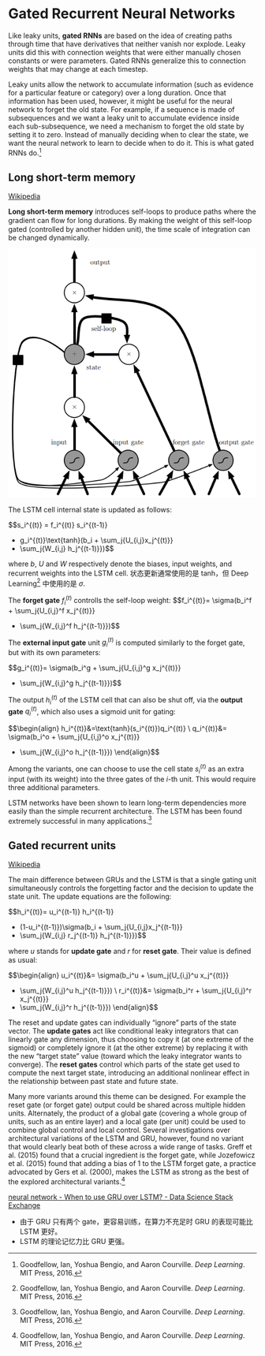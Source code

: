 # Gated Recurrent Neural Networks
Like leaky units, **gated RNNs** are based on the idea of creating paths through time that have derivatives that neither vanish nor explode. Leaky units did this with connection weights that were either manually chosen constants or were parameters. Gated RNNs generalize this to connection weights that may change at each timestep.

Leaky units allow the network to accumulate information (such as evidence for a particular feature or category) over a long duration. Once that information has been used, however, it might be useful for the neural network to forget the old state. For example, if a sequence is made of subsequences and we want a leaky unit to accumulate evidence inside each sub-subsequence, we need a mechanism to forget the old state by setting it to zero. Instead of manually deciding when to clear the state, we want the neural network to learn to decide when to do it. This is what gated RNNs do.[^deeplearning]

## Long short-term memory
[Wikipedia](https://en.wikipedia.org/wiki/Long_short-term_memory)

**Long short-term memory** introduces self-loops to produce paths where the gradient
can ﬂow for long durations. By making the weight of this self-loop gated (controlled by another hidden unit), the time scale of integration can be changed dynamically.

![](images/LSTM.png)

The LSTM cell internal state is updated as follows:

$$s_i^{(t)} =
f_i^{(t)} s_i^{(t-1)}
+ g_i^{(t)}\text{tanh}(b_i + \sum_j{U_{i,j}x_j^{(t)}}
+ \sum_j{W_{i,j} h_j^{(t-1)}})$$

where $b$, $U$ and $W$ respectively denote the biases, input weights, and recurrent weights into the LSTM cell. 状态更新通常使用的是 $\text{tanh}$，但 Deep Learning[^deeplearning] 中使用的是 $\sigma$.

The **forget gate** $f_i^{(t)}$ controlls the self-loop weight:
$$f_i^{(t)}=
\sigma(b_i^f + \sum_j{U_{i,j}^f x_j^{(t)}}
+ \sum_j{W_{i,j}^f h_j^{(t-1)}})$$

The **external input gate** unit $g_i^{(t)}$ is computed similarly to the forget gate, but with its own parameters:

$$g_i^{(t)}=
\sigma(b_i^g + \sum_j{U_{i,j}^g x_j^{(t)}}
+ \sum_j{W_{i,j}^g h_j^{(t-1)}})$$

The output $h_i^{(t)}$ of the LSTM cell that can also be shut off, via the **output gate** $q_i^{(t)}$, which also uses a sigmoid unit for gating:

$$\begin{align}
h_i^{(t)}&=\text{tanh}(s_i^{(t)})q_i^{(t)} \\
q_i^{(t)}&=
\sigma(b_i^o + \sum_j{U_{i,j}^o x_j^{(t)}}
+ \sum_j{W_{i,j}^o h_j^{(t-1)}})
\end{align}$$

Among the variants, one can choose to use the cell state $s_i^{(t)}$ as an extra input (with its weight) into the three gates of the $i$-th unit. This would require three additional parameters.

LSTM networks have been shown to learn long-term dependencies more easily than the simple recurrent architecture. The LSTM has been found extremely successful in many applications.[^deeplearning]

## Gated recurrent units
[Wikipedia](https://en.wikipedia.org/wiki/Gated_recurrent_unit)

The main difference between GRUs and the LSTM is that a single gating unit simultaneously controls the forgetting factor and the decision to update the state unit. The update equations are the following:

$$h_i^{(t)}=
u_i^{(t-1)} h_i^{(t-1)}
+ (1-u_i^{(t-1)})\sigma(b_i + \sum_j{U_{i,j}x_j^{(t-1)}}
+ \sum_j{W_{i,j} r_j^{(t-1)} h_j^{(t-1)}})$$

where $u$ stands for **update gate** and $r$ for **reset gate**. Their value is deﬁned as usual:

$$\begin{align}
u_i^{(t)}&=
\sigma(b_i^u + \sum_j{U_{i,j}^u x_j^{(t)}}
+ \sum_j{W_{i,j}^u h_j^{(t-1)}}) \\
r_i^{(t)}&=
\sigma(b_i^r + \sum_j{U_{i,j}^r x_j^{(t)}}
+ \sum_j{W_{i,j}^r h_j^{(t-1)}})
\end{align}$$

The reset and update gates can individually “ignore” parts of the state vector. The **update gates** act like conditional leaky integrators that can linearly gate any dimension, thus choosing to copy it (at one extreme of the sigmoid) or completely ignore it (at the other extreme) by replacing it with the new “target state” value (toward which the leaky integrator wants to converge). The **reset gates** control which parts of the state get used to compute the next target state, introducing an additional nonlinear effect in the relationship between past state and future state.

Many more variants around this theme can be designed. For example the reset gate (or forget gate) output could be shared across multiple hidden units. Alternately, the product of a global gate (covering a whole group of units, such as an entire layer) and a local gate (per unit) could be used to combine global control and local control. Several investigations over architectural variations of the LSTM and GRU, however, found no variant that would clearly beat both of these across a wide range of tasks. Greff et al. (2015) found that a crucial ingredient is the forget gate, while Jozefowicz et al. (2015) found that adding a bias of $1$ to the LSTM forget gate, a practice advocated by Gers et al. (2000), makes the LSTM as strong as the best of the explored architectural variants.[^deeplearning]

[neural network - When to use GRU over LSTM? - Data Science Stack Exchange](https://datascience.stackexchange.com/questions/14581/when-to-use-gru-over-lstm)
- 由于 GRU 只有两个 gate，更容易训练，在算力不充足时 GRU 的表现可能比 LSTM 更好。
- LSTM 的理论记忆力比 GRU 更强。


[^deeplearning]: Goodfellow, Ian, Yoshua Bengio, and Aaron Courville. _Deep Learning_. MIT Press, 2016.